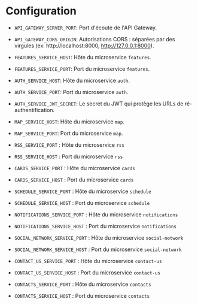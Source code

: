 # Configuration
- `API_GATEWAY_SERVER_PORT`: Port d'écoute de l'API Gateway.
- `API_GATEWAY_CORS_ORIGIN`: Autorisations CORS : séparées par des virgules (ex: http://localhost:8000, http://127.0.0.1:8000).

- `FEATURES_SERVICE_HOST`: Hôte du microservice `features`.
- `FEATURES_SERVICE_PORT`: Port du microservice `features`.

- `AUTH_SERVICE_HOST`: Hôte du microservice `auth`.
- `AUTH_SERVICE_PORT`: Port du microservice `auth`.
- `AUTH_SERVICE_JWT_SECRET`: Le secret du JWT qui protège les URLs de ré-authentification.

- `MAP_SERVICE_HOST`: Hôte du microservice `map`.
- `MAP_SERVICE_PORT`: Port du microservice `map`.

- `RSS_SERVICE_PORT` : Hôte du microservice `rss`
- `RSS_SERVICE_HOST` : Port du microservice `rss`

- `CARDS_SERVICE_PORT` : Hôte du microservice `cards`
- `CARDS_SERVICE_HOST` : Port du microservice `cards`

- `SCHEDULE_SERVICE_PORT` : Hôte du microservice `schedule`
- `SCHEDULE_SERVICE_HOST` : Port du microservice `schedule`

- `NOTIFICATIONS_SERVICE_PORT` : Hôte du microservice `notifications`
- `NOTIFICATIONS_SERVICE_HOST` : Port du microservice `notifications`

- `SOCIAL_NETWORK_SERVICE_PORT` : Hôte du microservice `social-network`
- `SOCIAL_NETWORK_SERVICE_HOST` : Port du microservice `social-network`

- `CONTACT_US_SERVICE_PORT` : Hôte du microservice `contact-us`
- `CONTACT_US_SERVICE_HOST` : Port du microservice `contact-us`

- `CONTACTS_SERVICE_PORT` : Hôte du microservice `contacts`
- `CONTACTS_SERVICE_HOST` : Port du microservice `contacts`